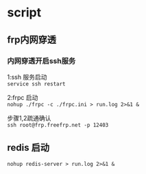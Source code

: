 # script

## frp内网穿透
### 内网穿透开启ssh服务
1:ssh 服务启动<br>
`service ssh restart`

2:frpc 启动<br>
`nohup ./frpc -c ./frpc.ini > run.log 2>&1 &`

步骤1,2疏通确认<br>
`ssh root@frp.freefrp.net -p 12403`

## redis 启动
`nohup redis-server > run.log 2>&1 &`